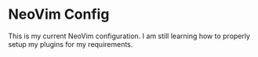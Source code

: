 # NeoVim Config
This is my current NeoVim configuration. I am still learning how to properly setup my plugins for my requirements. 
